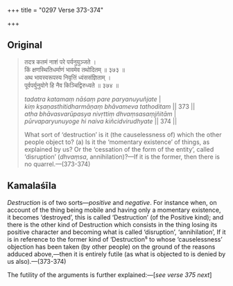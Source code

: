 +++
title = "0297 Verse 373-374"

+++
## Original 
>
> तदत्र कतमं नाशं परे पर्यनुयुञ्जते ।  
> किं क्षणस्थितिधर्माणं भावमेव तथोदितम् ॥ ३७३ ॥  
> अथ भावस्वरूपस्य निवृत्तिं ध्वंससंज्ञिताम् ।  
> पूर्वपर्युनुयोगे हि नैव किञ्चिद्विरुध्यते ॥ ३७४ ॥ 
>
> *tadatra katamaṃ nāśaṃ pare paryanuyuñjate* \|  
> *kiṃ kṣaṇasthitidharmāṇaṃ bhāvameva tathoditam* \|\| 373 \|\|  
> *atha bhāvasvarūpasya nivṛttiṃ dhvaṃsasaṃjñitām* \|  
> *pūrvaparyunuyoge hi naiva kiñcidvirudhyate* \|\| 374 \|\| 
>
> What sort of ‘destruction’ is it (the causelessness of) which the other people object to? (a) Is it the ‘momentary existence’ of things, as explained by us? Or the ‘cessation of the form of the entity’, called ‘disruption’ (*dhvaṃsa*, annihilation)?—If it is the former, then there is no quarrel.—(373-374)



## Kamalaśīla

*Destruction* is of two sorts—*positive* and *negative*. For instance when, on account of the thing being mobile and having only a momentary existence, it becomes ‘destroyed’, this is called ‘Destruction’ (of the Positive kind); and there is the other kind of Destruction which consists in the thing losing its positive character and becoming what is called ‘disruption’, ‘annihilation’, If it is in reference to the former kind of ‘Destruction⁵ to whose ‘causelessness’ objection has been taken (by other people) on the ground of the reasons adduced above,—then it is entirely futile (as what is objected to is denied by us also).—(373-374)

The futility of the arguments is further explained:—[*see verse 375 next*]


